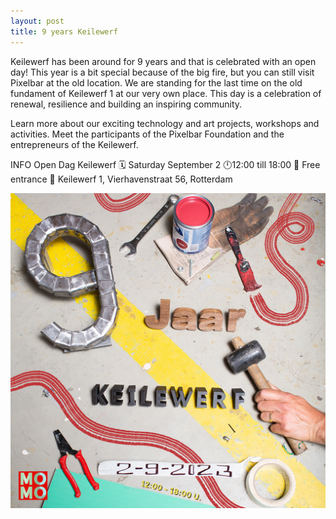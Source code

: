 ```yaml
---
layout: post
title: 9 years Keilewerf 
---
```

Keilewerf has been around for 9 years and that is celebrated with an open day!
This year is a bit special because of the big fire, but you can still visit Pixelbar at the old location.
We are standing for the last time on the old fundament of Keilewerf 1 at our very own place.
This day is a celebration of renewal, resilience and building an inspiring community.

Learn more about our exciting technology and art projects, workshops and activities. Meet the participants of the Pixelbar Foundation and the entrepreneurs of the Keilewerf.

INFO Open Dag Keilewerf
🗓 Saturday September 2
🕛12:00 till 18:00
💸 Free entrance
📍 Keilewerf 1, Vierhavenstraat 56, Rotterdam 

![9yearkeilewerf](/public/images/blog/keile-9jaar-v6-vierkant.jpg) 
